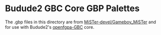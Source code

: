 # Budude2 GBC Core GBP Palettes

The .gbp files in this directory are from [MiSTer-devel/Gameboy\_MiSTer](https://github.com/MiSTer-devel/Gameboy_MiSTer/tree/master/Palette)
and for use with Budude2's [openfgpa-GBC](https://github.com/budude2/openfpga-GBC/) core.
